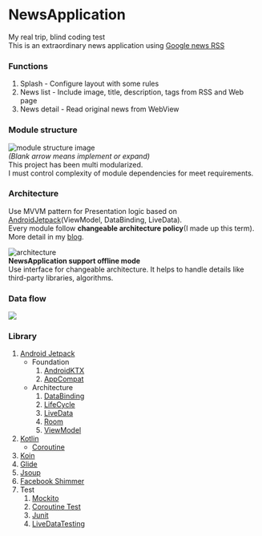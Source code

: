 # NewsApplication
My real trip, blind coding test  
This is an extraordinary news application using [Google news RSS](https://news.google.com/rss?hl=ko&gl=KR&ceid=KR:ko)  

### Functions
1. Splash - Configure layout with some rules
2. News list - Include image, title, description, tags from RSS and Web page
3. News detail - Read original news from WebView  

### Module structure
![module structure image](https://user-images.githubusercontent.com/36754680/77821836-94f9f700-7130-11ea-9515-49adc1c2ce44.png)  
_(Blank arrow means implement or expand)_  
This project has been multi modularized.  
I must control complexity of module dependencies for meet requirements.  

### Architecture
Use MVVM pattern for Presentation logic based on [AndroidJetpack](https://developer.android.com/jetpack/?gclid=Cj0KCQiAwP3yBRCkARIsAABGiPoQ4aLdFUSMcbfMnK9F39SH7PUfBiX9eUtjrwwH0w_oZPKtGnmGzfgaAq1FEALw_wcB)(ViewModel, DataBinding, LiveData).  
Every module follow **changeable architecture policy**(I made up this term).  
More detail in my [blog](https://medium.com/@dikolight203/%EA%B5%90%EC%B2%B4-%EA%B0%80%EB%8A%A5%ED%95%9C-%EC%95%88%EB%93%9C%EB%A1%9C%EC%9D%B4%EB%93%9C-%EC%95%84%ED%82%A4%ED%85%8D%EC%B2%98-af1bff55715).
  
![architecture](https://user-images.githubusercontent.com/36754680/77822577-66334f00-7137-11ea-945b-448a25014fce.png)  
**NewsApplication support offline mode**  
Use interface for changeable architecture. It helps to handle details like third-party libraries, algorithms.  

### Data flow
![](https://user-images.githubusercontent.com/36754680/77823110-1efb8d00-713c-11ea-8490-bc1725d613e0.png)

### Library
1. [Android Jetpack](https://developer.android.com/jetpack?hl=ko)  
    * Foundation
        1. [AndroidKTX](https://developer.android.com/kotlin/ktx)
        2. [AppCompat](https://developer.android.com/topic/libraries/support-library/packages#v7-appcompat)
    * Architecture
        1. [DataBinding](https://developer.android.com/topic/libraries/data-binding)
        2. [LifeCycle](https://developer.android.com/topic/libraries/architecture/lifecycle)
        3. [LiveData](https://developer.android.com/topic/libraries/architecture/livedata)
        4. [Room](https://developer.android.com/topic/libraries/architecture/room)
        5. [ViewModel](https://developer.android.com/topic/libraries/architecture/viewmodel)
2. [Kotlin](https://github.com/JetBrains/kotlin)
    * [Coroutine](https://github.com/Kotlin/kotlinx.coroutines)
3. [Koin](https://github.com/InsertKoinIO/koin)
4. [Glide](https://github.com/bumptech/glide)
5. [Jsoup](https://github.com/jhy/jsoup)
6. [Facebook Shimmer](https://github.com/facebook/shimmer-android)
7. Test
    1. [Mockito](https://github.com/mockito/mockito)
    2. [Coroutine Test](https://github.com/Kotlin/kotlinx.coroutines/tree/master/kotlinx-coroutines-test)
    3. [Junit](https://github.com/junit-team/junit4)
    4. [LiveDataTesting](https://github.com/jraska/livedata-testing)

  

